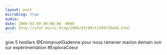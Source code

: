 ```yaml
---
layout: post
microblog: true
audio: 
date: 2009-03-09 00:00:00 -0000
guid: http://xtof.micro.blog/2009/03/09/t1299739445.html
---
```

give 5 twollars @EmmanuelGadenne pour nous ramener marion demain soir sur expérimentation #ExploraCoeur
